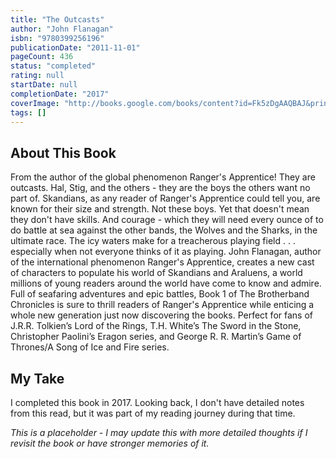 ```yaml
---
title: "The Outcasts"
author: "John Flanagan"
isbn: "9780399256196"
publicationDate: "2011-11-01"
pageCount: 436
status: "completed"
rating: null
startDate: null
completionDate: "2017"
coverImage: "http://books.google.com/books/content?id=Fk5zDgAAQBAJ&printsec=frontcover&img=1&zoom=1&source=gbs_api"
tags: []
---
```


## About This Book

From the author of the global phenomenon Ranger's Apprentice! They are outcasts. Hal, Stig, and the others - they are the boys the others want no part of. Skandians, as any reader of Ranger's Apprentice could tell you, are known for their size and strength. Not these boys. Yet that doesn't mean they don't have skills. And courage - which they will need every ounce of to do battle at sea against the other bands, the Wolves and the Sharks, in the ultimate race. The icy waters make for a treacherous playing field . . . especially when not everyone thinks of it as playing. John Flanagan, author of the international phenomenon Ranger's Apprentice, creates a new cast of characters to populate his world of Skandians and Araluens, a world millions of young readers around the world have come to know and admire. Full of seafaring adventures and epic battles, Book 1 of The Brotherband Chronicles is sure to thrill readers of Ranger's Apprentice while enticing a whole new generation just now discovering the books. Perfect for fans of J.R.R. Tolkien’s Lord of the Rings, T.H. White’s The Sword in the Stone, Christopher Paolini’s Eragon series, and George R. R. Martin’s Game of Thrones/A Song of Ice and Fire series.

## My Take

I completed this book in 2017. Looking back, I don't have detailed notes from this read, but it was part of my reading journey during that time.

*This is a placeholder - I may update this with more detailed thoughts if I revisit the book or have stronger memories of it.*
